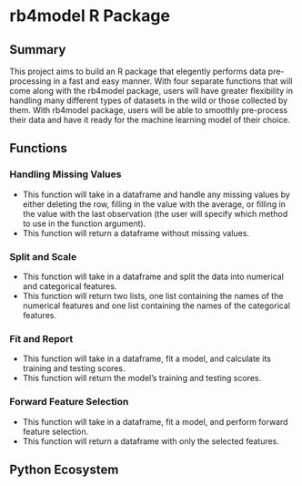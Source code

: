 
<!-- README.md is generated from README.Rmd. Please edit that file -->

# rb4model R Package

## Summary

This project aims to build an R package that elegently
performs data pre-processing in a fast and easy manner. With four
separate functions that will come along with the rb4model package, users
will have greater flexibility in handling many different types of
datasets in the wild or those collected by them. With rb4model package,
users will be able to smoothly pre-process their data and have it ready
for the machine learning model of their choice.

## Functions

### Handling Missing Values

  - This function will take in a dataframe and handle any missing values
    by either deleting the row, filling in the value with the average,
    or filling in the value with the last observation (the user will
    specify which method to use in the function argument).
  - This function will return a dataframe without missing values.

### Split and Scale

  - This function will take in a dataframe and split the data into
    numerical and categorical features.
  - This function will return two lists, one list containing the names
    of the numerical features and one list containing the names of the
    categorical features.

### Fit and Report

  - This function will take in a dataframe, fit a model, and calculate
    its training and testing scores.
  - This function will return the model’s training and testing scores.

### Forward Feature Selection

  - This function will take in a dataframe, fit a model, and perform
    forward feature selection.
  - This function will return a dataframe with only the selected
    features.

## Python Ecosystem
